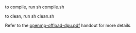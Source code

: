 to compile, run
		sh compile.sh

to clean, run
		sh clean.sh

Refer to the [openmp-offload-dpu.pdf](./openmp-offload-dpu.pdf) handout for more details.
